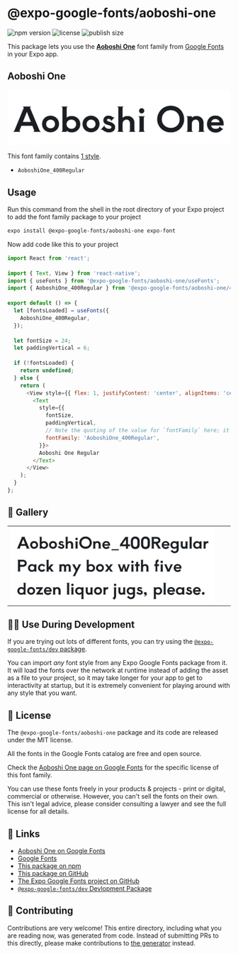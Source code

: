 # @expo-google-fonts/aoboshi-one

![npm version](https://flat.badgen.net/npm/v/@expo-google-fonts/aoboshi-one)
![license](https://flat.badgen.net/github/license/expo/google-fonts)
![publish size](https://flat.badgen.net/packagephobia/install/@expo-google-fonts/aoboshi-one)

This package lets you use the [**Aoboshi One**](https://fonts.google.com/specimen/Aoboshi+One) font family from [Google Fonts](https://fonts.google.com/) in your Expo app.

## Aoboshi One

![Aoboshi One](./font-family.png)

This font family contains [1 style](#-gallery).

- `AoboshiOne_400Regular`

## Usage

Run this command from the shell in the root directory of your Expo project to add the font family package to your project
```sh
expo install @expo-google-fonts/aoboshi-one expo-font
```

Now add code like this to your project
```js
import React from 'react';

import { Text, View } from 'react-native';
import { useFonts } from '@expo-google-fonts/aoboshi-one/useFonts';
import { AoboshiOne_400Regular } from '@expo-google-fonts/aoboshi-one/400Regular';

export default () => {
  let [fontsLoaded] = useFonts({
    AoboshiOne_400Regular,
  });

  let fontSize = 24;
  let paddingVertical = 6;

  if (!fontsLoaded) {
    return undefined;
  } else {
    return (
      <View style={{ flex: 1, justifyContent: 'center', alignItems: 'center' }}>
        <Text
          style={{
            fontSize,
            paddingVertical,
            // Note the quoting of the value for `fontFamily` here; it expects a string!
            fontFamily: 'AoboshiOne_400Regular',
          }}>
          Aoboshi One Regular
        </Text>
      </View>
    );
  }
};

```

## 🔡 Gallery


||||
|-|-|-|
|![AoboshiOne_400Regular](.//400Regular/AoboshiOne_400Regular.ttf.png)||||


## 👩‍💻 Use During Development

If you are trying out lots of different fonts, you can try using the [`@expo-google-fonts/dev` package](https://github.com/expo/google-fonts/tree/master/font-packages/dev#readme).

You can import *any* font style from any Expo Google Fonts package from it. It will load the fonts
over the network at runtime instead of adding the asset as a file to your project, so it may take longer
for your app to get to interactivity at startup, but it is extremely convenient
for playing around with any style that you want.

## 📖 License

The `@expo-google-fonts/aoboshi-one` package and its code are released under the MIT license.

All the fonts in the Google Fonts catalog are free and open source.

Check the [Aoboshi One page on Google Fonts](https://fonts.google.com/specimen/Aoboshi+One) for the specific license of this font family.

You can use these fonts freely in your products & projects - print or digital, commercial or otherwise. However, you can't sell the fonts on their own. This isn't legal advice, please consider consulting a lawyer and see the full license for all details.

## 🔗 Links

- [Aoboshi One on Google Fonts](https://fonts.google.com/specimen/Aoboshi+One)
- [Google Fonts](https://fonts.google.com/)
- [This package on npm](https://www.npmjs.com/package/@expo-google-fonts/aoboshi-one)
- [This package on GitHub](https://github.com/expo/google-fonts/tree/master/font-packages/aoboshi-one)
- [The Expo Google Fonts project on GitHub](https://github.com/expo/google-fonts)
- [`@expo-google-fonts/dev` Devlopment Package](https://github.com/expo/google-fonts/tree/master/font-packages/dev)

## 🤝 Contributing

Contributions are very welcome! This entire directory, including what you are reading now, was generated from code. Instead of submitting PRs to this directly, please make contributions to [the generator](https://github.com/expo/google-fonts/tree/master/packages/generator) instead.
